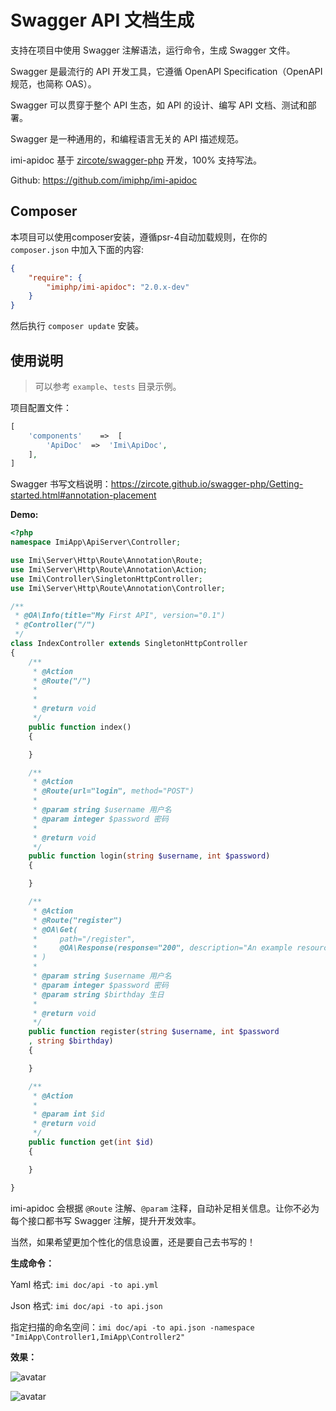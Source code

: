 # Swagger API 文档生成

支持在项目中使用 Swagger 注解语法，运行命令，生成 Swagger 文件。

Swagger 是最流行的 API 开发工具，它遵循 OpenAPI Specification（OpenAPI 规范，也简称 OAS）。

Swagger 可以贯穿于整个 API 生态，如 API 的设计、编写 API 文档、测试和部署。

Swagger 是一种通用的，和编程语言无关的 API 描述规范。

imi-apidoc 基于 [zircote/swagger-php](https://github.com/zircote/swagger-php) 开发，100% 支持写法。

Github: <https://github.com/imiphp/imi-apidoc>

## Composer

本项目可以使用composer安装，遵循psr-4自动加载规则，在你的 `composer.json` 中加入下面的内容:

```json
{
    "require": {
        "imiphp/imi-apidoc": "2.0.x-dev"
    }
}
```

然后执行 `composer update` 安装。

## 使用说明

> 可以参考 `example`、`tests` 目录示例。

项目配置文件：

```php
[
    'components'    =>  [
        'ApiDoc'  =>  'Imi\ApiDoc',
    ],
]
```

Swagger 书写文档说明：<https://zircote.github.io/swagger-php/Getting-started.html#annotation-placement>

**Demo:**

```php
<?php
namespace ImiApp\ApiServer\Controller;

use Imi\Server\Http\Route\Annotation\Route;
use Imi\Server\Http\Route\Annotation\Action;
use Imi\Controller\SingletonHttpController;
use Imi\Server\Http\Route\Annotation\Controller;

/**
 * @OA\Info(title="My First API", version="0.1")
 * @Controller("/")
 */
class IndexController extends SingletonHttpController
{
    /**
     * @Action
     * @Route("/")
     * 
     *
     * @return void
     */
    public function index()
    {

    }

    /**
     * @Action
     * @Route(url="login", method="POST")
     *
     * @param string $username 用户名
     * @param integer $password 密码
     * 
     * @return void
     */
    public function login(string $username, int $password)
    {

    }

    /**
     * @Action
     * @Route("register")
     * @OA\Get(
     *     path="/register",
     *     @OA\Response(response="200", description="An example resource")
     * )
     *
     * @param string $username 用户名
     * @param integer $password 密码
     * @param string $birthday 生日
     * 
     * @return void
     */
    public function register(string $username, int $password
    , string $birthday)
    {

    }

    /**
     * @Action
     *
     * @param int $id
     * @return void
     */
    public function get(int $id)
    {

    }

}
```

imi-apidoc 会根据 `@Route` 注解、`@param` 注释，自动补足相关信息。让你不必为每个接口都书写 Swagger 注解，提升开发效率。

当然，如果希望更加个性化的信息设置，还是要自己去书写的！

**生成命令：**

Yaml 格式: `imi doc/api -to api.yml`

Json 格式: `imi doc/api -to api.json`

指定扫描的命名空间：`imi doc/api -to api.json -namespace "ImiApp\Controller1,ImiApp\Controller2"`

**效果：**

![avatar](../../res/1.jpg)

![avatar](../../res/2.jpg)
